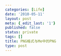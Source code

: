 ```yaml
---
categories: [Life]
date: '2010-05-11'
layout: post
meta: {_edit_last: '1'}
published: false
status: private
tags: []
title: PNG格式与Me中的PNG
type: post
---
```


